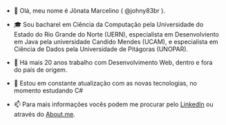 - 👋 Olá, meu nome é Jônata Marcelino ( @johny83br ).

- :mortar_board: Sou bacharel em Ciência da Computação pela Universidade do Estado do Rio Grande do Norte (UERN), especialista em Desenvolviento em Java pela universidade Candido Mendes (UCAM), e especialista em Ciência de Dados pela Universidade de Pitágoras (UNOPAR).

- 👀 Há mais 20 anos trabalho com Desenvolvimento Web, dentro e fora do país de origem.

- 🌱 Estou em constante atualização com as novas tecnologias, no momento estudando C#

- 📫 Para mais informações vocês podem me procurar pelo <a href="https://www.linkedin.com/in/jonata-marcelino/" target="_blank">LinkedIn</a> ou através do <a href="https://about.me/jonata.marcelino">About.me</a>.
